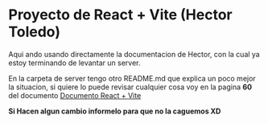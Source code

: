 # Proyecto de React + Vite (Hector Toledo)

Aqui ando usando directamente la documentacion de Hector, con la cual ya estoy terminando de levantar un server.

En la carpeta de server tengo otro README.md que explica un poco mejor la situacion, si quiere lo puede revisar cualquier cosa voy en la pagina **60** del documento [Documento React + Vite](https://drive.google.com/file/d/1Z85uCFefh251MZz6a5d4T7Q6kEu7nlV9/view?usp=drive_link)

**Si Hacen algun cambio informelo para que no la caguemos XD**
